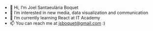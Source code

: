 - 👋 Hi, I’m Joel Santaeulària Boquet
- 👀 I’m interested in new media, data visualization and communication
- 🌱 I’m currently learning React at IT Academy
- 📫 You can reach me at jsboquet@gmail.com :)
